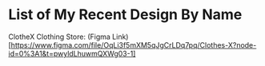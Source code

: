 # List of My Recent Design By Name

ClotheX Clothing Store: (Figma Link)[https://www.figma.com/file/OqLi3f5mXM5qJgCrLDq7pq/Clothes-X?node-id=0%3A1&t=pwyldLhuwmQXWg03-1]